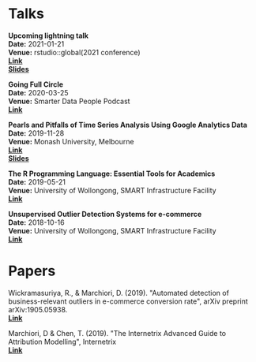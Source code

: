 # Talks

**Upcoming lightning talk**  
**Date:** 2021-01-21  
**Venue:** rstudio::global(2021 conference)  
[**Link**]("https://global.rstudio.com/student/page/40606")   
[**Slides**]("https://drive.google.com/file/d/1hsnsRC2Nz9YrTKiQTSK0OP221ZNQyVgP/view?usp=sharing")  

**Going Full Circle**  
**Date:** 2020-03-25  
**Venue:** Smarter Data People Podcast  
[**Link**](https://smarterdatapeople.com/episode/dean-marchiori)  

**Pearls and Pitfalls of Time Series Analysis Using Google Analytics Data**  
**Date:** 2019-11-28  
**Venue:** Monash University, Melbourne  
[**Link**](https://www.monash.edu/business/wombat2019)  
[**Slides**](https://deanmarchiori.github.io/WOMBAT2019)  

**The R Programming Language: Essential Tools for Academics**  
**Date:** 2019-05-21  
**Venue:** University of Wollongong, SMART Infrastructure Facility  
[**Link**](https://internetrix.github.io/r-for-research/)  

**Unsupervised Outlier Detection Systems for e-commerce**  
**Date:** 2018-10-16  
**Venue:** University of Wollongong, SMART Infrastructure Facility  
[**Link**](https://news.eis.uow.edu.au/event/unsupervised-outlier-detection-systems-for-e-commerce/)  


# Papers   
Wickramasuriya, R., & Marchiori, D. (2019). "Automated detection of business-relevant outliers in e-commerce conversion rate", arXiv preprint arXiv:1905.05938.  
[**Link**](https://arxiv.org/pdf/1905.05938.pdf)  

Marchiori, D & Chen, T. (2019). "The Internetrix Advanced Guide to Attribution Modelling", Internetrix  
[**Link**](https://internetrix.github.io/attribution-modelling/)
 

